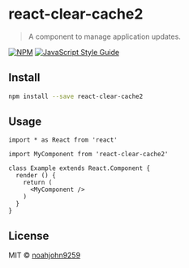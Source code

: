 # react-clear-cache2

> A component to manage application updates.

[![NPM](https://img.shields.io/npm/v/react-clear-cache2.svg)](https://www.npmjs.com/package/react-clear-cache2) [![JavaScript Style Guide](https://img.shields.io/badge/code_style-standard-brightgreen.svg)](https://standardjs.com)

## Install

```bash
npm install --save react-clear-cache2
```

## Usage

```tsx
import * as React from 'react'

import MyComponent from 'react-clear-cache2'

class Example extends React.Component {
  render () {
    return (
      <MyComponent />
    )
  }
}
```

## License

MIT © [noahjohn9259](https://github.com/noahjohn9259)

